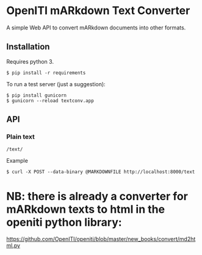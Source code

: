 # OpenITI mARkdown Text Converter

A simple Web API to convert mARkdown documents into other formats.

## Installation

Requires python 3.

```
$ pip install -r requirements
```

To run a test server (just a suggestion):

```
$ pip install gunicorn
$ gunicorn --reload textconv.app
```

## API

### Plain text

```
/text/
```

Example

```
$ curl -X POST --data-binary @MARKDOWNFILE http://localhost:8000/text
```

# NB: there is already a converter for mARkdown texts to html in the openiti python library: 
https://github.com/OpenITI/openiti/blob/master/new_books/convert/md2html.py
